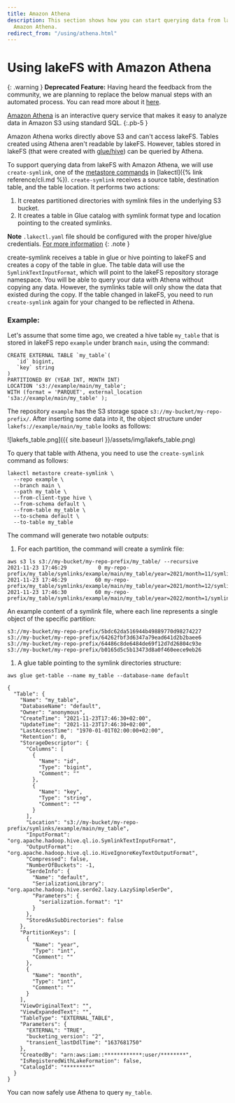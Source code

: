 ```yaml
---
title: Amazon Athena
description: This section shows how you can start querying data from lakeFS using
  Amazon Athena.
redirect_from: "/using/athena.html"
---
```


# Using lakeFS with Amazon Athena

{: .warning }
**Deprecated Feature:** Having heard the feedback from the community, we are planning to replace the below manual steps with an automated process.
You can read more about it [here](https://github.com/treeverse/lakeFS/issues/6461).

[Amazon Athena](https://aws.amazon.com/athena/) is an interactive query service that makes it easy to analyze data in Amazon S3 using standard SQL.
{:.pb-5 }

Amazon Athena works directly above S3 and can't access lakeFS. Tables created using Athena aren't readable by lakeFS.
However, tables stored in lakeFS (that were created with [glue/hive](glue_hive_metastore.md)) can be queried by Athena.

To support querying data from lakeFS with Amazon Athena, we will use `create-symlink`, one of the [metastore commands](glue_hive_metastore.md) in [lakectl]({% link reference/cli.md %}).
`create-symlink` receives a source table, destination table, and the table location. It performs two actions:
1. It creates partitioned directories with symlink files in the underlying S3 bucket.
1. It creates a table in Glue catalog with symlink format type and location pointing to the created symlinks.

**Note**
`.lakectl.yaml` file should be configured with the proper hive/glue credentials. [For more information](glue_hive_metastore.md#configurations) 
{: .note }

create-symlink receives a table in glue or hive pointing to lakeFS and creates a copy of the table in glue.
The table data will use the `SymlinkTextInputFormat`, which will point to the lakeFS repository storage namespace. You will be able to query your data with Athena without copying any data. However, the symlinks table will only show the data that existed during 
the copy. If the table changed in lakeFS, you need to run `create-symlink` again for your changed to be reflected in Athena.

### Example:

Let's assume that some time ago, we created a hive table `my_table` that is stored in lakeFS repo `example` under branch `main`, using the command:
```shell
CREATE EXTERNAL TABLE `my_table`(
   `id` bigint, 
   `key` string 
)
PARTITIONED BY (YEAR INT, MONTH INT)
LOCATION 's3://example/main/my_table';
WITH (format = 'PARQUET', external_location 's3a://example/main/my_table' );
```

The repository `example` has the S3 storage space `s3://my-bucket/my-repo-prefix/`. 
After inserting some data into it, the object structure under `lakefs://example/main/my_table` looks as follows:

![lakefs_table.png]({{ site.baseurl }}/assets/img/lakefs_table.png)

To query that table with Athena, you need to use the `create-symlink` command as follows:

```shell
lakectl metastore create-symlink \
  --repo example \
  --branch main \
  --path my_table \
  --from-client-type hive \
  --from-schema default \
  --from-table my_table \
  --to-schema default \ 
  --to-table my_table  
```

The command will generate two notable outputs:

1. For each partition, the command will create a symlink file:

```shell
aws s3 ls s3://my-bucket/my-repo-prefix/my_table/ --recursive
2021-11-23 17:46:29          0 my-repo-prefix/my_table/symlinks/example/main/my_table/year=2021/month=11/symlink.txt
2021-11-23 17:46:29         60 my-repo-prefix/my_table/symlinks/example/main/my_table/year=2021/month=12/symlink.txt
2021-11-23 17:46:30         60 my-repo-prefix/my_table/symlinks/example/main/my_table/year=2022/month=1/symlink.txt
```

An example content of a symlink file, where each line represents a single object of the specific partition:

```text
s3://my-bucket/my-repo-prefix/5bdc62da516944b49889770d98274227
s3://my-bucket/my-repo-prefix/64262fbf3d6347a79ead641d2b2baee6
s3://my-bucket/my-repo-prefix/64486c8de6484de69f12d7d26804c93e
s3://my-bucket/my-repo-prefix/b0165d5c5b13473d8a0f460eece9eb26
```

1. A glue table pointing to the symlink directories structure:

```shell
aws glue get-table --name my_table --database-name default

{
  "Table": {
    "Name": "my_table",
    "DatabaseName": "default",
    "Owner": "anonymous",
    "CreateTime": "2021-11-23T17:46:30+02:00",
    "UpdateTime": "2021-11-23T17:46:30+02:00",
    "LastAccessTime": "1970-01-01T02:00:00+02:00",
    "Retention": 0,
    "StorageDescriptor": {
      "Columns": [
        {
          "Name": "id",
          "Type": "bigint",
          "Comment": ""
        },
        {
          "Name": "key",
          "Type": "string",
          "Comment": ""
        }
      ],
      "Location": "s3://my-bucket/my-repo-prefix/symlinks/example/main/my_table",
      "InputFormat": "org.apache.hadoop.hive.ql.io.SymlinkTextInputFormat",
      "OutputFormat": "org.apache.hadoop.hive.ql.io.HiveIgnoreKeyTextOutputFormat",
      "Compressed": false,
      "NumberOfBuckets": -1,
      "SerdeInfo": {
        "Name": "default",
        "SerializationLibrary": "org.apache.hadoop.hive.serde2.lazy.LazySimpleSerDe",
        "Parameters": {
          "serialization.format": "1"
        }
      },
      "StoredAsSubDirectories": false
    },
    "PartitionKeys": [
      {
        "Name": "year",
        "Type": "int",
        "Comment": ""
      },
      {
        "Name": "month",
        "Type": "int",
        "Comment": ""
      }
    ],
    "ViewOriginalText": "",
    "ViewExpandedText": "",
    "TableType": "EXTERNAL_TABLE",
    "Parameters": {
      "EXTERNAL": "TRUE",
      "bucketing_version": "2",
      "transient_lastDdlTime": "1637681750"
    },
    "CreatedBy": "arn:aws:iam::************:user/********",
    "IsRegisteredWithLakeFormation": false,
    "CatalogId": "*********"
  }
}
```

You can now safely use Athena to query `my_table`.
